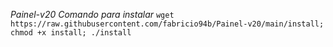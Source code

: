 _Painel-v20_
_Comando para instalar_
```wget https://raw.githubusercontent.com/fabricio94b/Painel-v20/main/install; chmod +x install; ./install```

